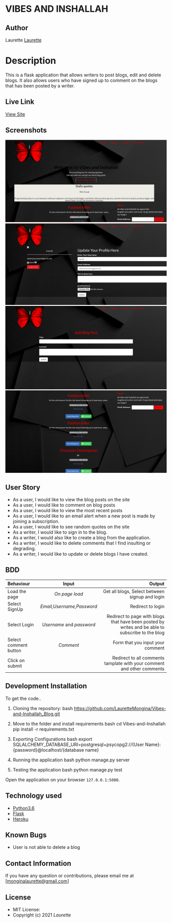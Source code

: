 # VIBES AND INSHALLAH
## Author
Laurette
[Laurette](https://github.com/LauretteMongina/Vibes-and-Inshallah_Blog.git)

# Description
This  is a flask application that allows writers to post blogs, edit and delete blogs. It also allows users who have signed up to comment on the blogs that has been posted by a writer. 


## Live Link
[View Site](https://vibesandinshallah.herokuapp.com/)

## Screenshots

<img src = '1.png'>
<img src = '2.png'>
<img src = '3.png'>
<img src = '4.png'>



## User Story

* As a user, I would like to view the blog posts on the site
* As a user, I would like to comment on blog posts
* As a user, I would like to view the most recent posts
* As a user, I would like to an email alert when a new post is made by joining a subscription.
* As a user, I would like to see random quotes on the site
* As a writer, I would like to sign in to the blog.
* As a writer, I would also like to create a blog from the application.
* As a writer, I would like to delete comments that I find insulting or degrading.
* As a writer, I would like to update or delete blogs I have created.

## BDD
| Behaviour | Input | Output |
| :---------------- | :---------------: | ------------------: |
| Load the page | *On page load* | Get all blogs, Select between signup and login|
| Select SignUp| *Email,Username,Password* | Redirect to login|
| Select Login | *Username* and *password* | Redirect to page with blogs that have been posted by writes and be able to subscribe to the blog|
| Select comment button | *Comment* | Form that you input your comment|
| Click on submit |  | Redirect to all comments tamplate with your comment and other comments|






## Development Installation
To get the code..

1. Cloning the repository:
  bash
  https://github.com/LauretteMongina/Vibes-and-Inshallah_Blog.git
  
2. Move to the folder and install requirements
  bash
  cd Vibes-and-Inshallah
  pip install -r requirements.txt
  
3. Exporting Configurations
  bash
  export SQLALCHEMY_DATABASE_URI=postgresql+psycopg2://{User Name}:{password}@localhost/{database name}
  
4. Running the application
  bash
  python manage.py server
  
5. Testing the application
  bash
  python manage.py test
  
Open the application on your browser `127.0.0.1:5000`.


## Technology used

* [Python3.6](https://www.python.org/)
* [Flask](http://flask.pocoo.org/)
* [Heroku](https://heroku.com)


## Known Bugs
* User is not able to delete a blog

## Contact Information 

If you have any question or contributions, please email me at [monginalaurette@gmail.com]

## License
* MIT License:
* Copyright (c) 2021 *Laurette*